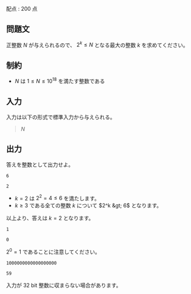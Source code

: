 配点 : $200$ 点

## 問題文

正整数 $N$ が与えられるので、 $2^k \le N$ となる最大の整数 $k$ を求めてください。

## 制約

- $N$ は $1 \le N \le 10^{18}$ を満たす整数である

## 入力

入力は以下の形式で標準入力から与えられる。

> $N$

## 出力

答えを整数として出力せよ。

```input1
6
```

```output1
2
```

- $k=2$ は $2^2=4 \le 6$ を満たします。
- $k \ge 3$ である全ての整数 $k$ について $2^k &gt; 6$ となります。

以上より、答えは $k=2$ となります。

```input2
1
```

```output2
0
```

$2^0=1$ であることに注意してください。

```input3
1000000000000000000
```

```output3
59
```

入力が $32$ bit 整数に収まらない場合があります。